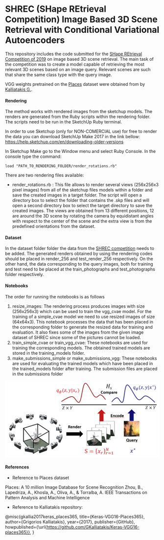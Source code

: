 # SHREC (SHape REtrieval Competition) Image Based 3D Scene Retrieval with Conditional Variational Autoencoders  
This repository includes the code submitted for the [SHape REtrieval Competition of 2019](http://orca.st.usm.edu/~bli/SceneIBR2019/) on image based 3D scene retrieval. The main task of the competition was to create a model capable of retrieving the most relevant 3D scenes based on an image query. Relevant scenes are such that share the same class type with the query image.
 

VGG weights pretrained on the [Places](http://places2.csail.mit.edu/) dataset were obtained from 
by [Kalliatakis G.](https://github.com/GKalliatakis/Keras-VGG16-places365). 



#### Rendering
The method works with rendered images from the sketchup models.
The renders are generated from the Ruby scripts within the rendering folder. The scripts need to be run in the SketchUp Ruby terminal. 

In order to use Sketchup (only for NON-COMERCIAL use) for free to render the data you can download SketchUp Make 2017 in the link bellow:
https://help.sketchup.com/en/downloading-older-versions

In Sketchup Make go to the Window menu and select Ruby Console. In the console type the command: 

```
load "PATH_TO_RENDERING_FOLDER/render_rotations.rb"
```
There are two rendering files available:

- render_rotations.rb : This file allows to render several views (256x256x3 pixel images) from all of the sketchup files models within a folder and save the created images in a target folder. The script will open a directory box to select the folder that contains the .skp files and will open a second directory box to select the target directory to save the created images. The views are obtained from 13 different positions, 12 are around the 3D scene by rotating the camera by equidistant angles with respect to the center of the scene and the extra view is from the predefined orientations from the dataset. 

#### Dataset
In the dataset folder folder the data from the [SHREC competition](http://orca.st.usm.edu/~bli/SceneIBR2019/) needs to be added. The generated renders obtained by using the rendering codes should be placed in render_256 and test_render_256 respectively. On the other hand, the data corresponding to the query images, both for training and test need to be placed at the train_photographs and test_photographs folder respectively.   


#### Notebooks


The order for running the notebooks is as follows
1. resize_images: The rendering process produces images with size (256x256x3) which can be used to train the vgg_cvae model. For the training of a simple_cvae model we need to use resized images of size (64x64x3). This notebook processes the data that has been placed in the corresponding folder to generate the resized data for training and evaluation. It also fixes some of the images from the given image dataset of SHREC since some of the pictures cannot be loaded. 
2. train_simple_cvae or train_vgg_cvae: These notebooks are used for training the corresponding models. The obtained trained models are stored in the training_models folder.
3. make_submissions_simple or make_submissions_vgg: These notebooks are used for evaluating the trained models which have been placed in the trained_models folder after training. The submission files are placed in the submissions folder  

![Process of object retrieval](./images/method_image.png)

#### References

- Reference to Places dataset
 
Places: A 10 million Image Database for Scene Recognition
Zhou, B., Lapedriza, A., Khosla, A., Oliva, A., & Torralba, A.
IEEE Transactions on Pattern Analysis and Machine Intelligence
- Reference to Kalliatakis repository:

@misc{gkallia2017keras_places365,
title={Keras-VGG16-Places365},
author={Grigorios Kalliatakis},
year={2017},
publisher={GitHub},
howpublished={\url{https://github.com/GKalliatakis/Keras-VGG16-places365}},
}

